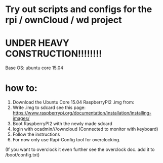 # Try out scripts and configs for the rpi / ownCloud / wd project
# UNDER HEAVY CONSTRUCTION!!!!!!!! 

Base OS: ubuntu core 15.04

# how to: 

1. Download the Ubuntu Core 15.04 RaspberryPI2 .img from:
2. Write .img to sdcard see this page: https://www.raspberrypi.org/documentation/installation/installing-images/
3. Boot RaspberryPI2 with the newly made sdcard
4. login with ocadmin///owncloud (Connected to monitor with keyboard)
5. Follow the instructions
6. For now only use Rapi-Config tool for overclocking.

(If you want to overclock it even further see the overclock doc. add it to /boot/config.txt)

